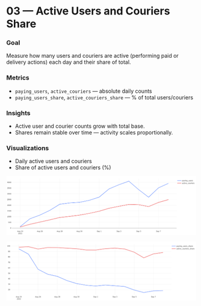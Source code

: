 # 03 — Active Users and Couriers Share

### Goal
Measure how many users and couriers are active (performing paid or delivery actions) each day and their share of total.

### Metrics
- `paying_users`, `active_couriers` — absolute daily counts  
- `paying_users_share`, `active_couriers_share` — % of total users/couriers  

### Insights
- Active user and courier counts grow with total base.  
- Shares remain stable over time — activity scales proportionally.  

### Visualizations
- Daily active users and couriers  
- Share of active users and couriers (%)

![Chart](сhart_active_counts.png)

![Chart](сhart_active_shares.png)
